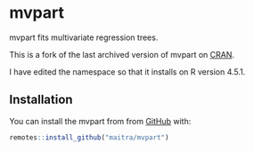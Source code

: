 
<!-- README.md is generated from README.Rmd. Please edit that file -->
mvpart
======

mvpart fits multivariate regression trees.

This is a fork of the last archived version of mvpart on [CRAN](https://cran.r-project.org/src/contrib/Archive/mvpart/).

I have edited the namespace so that it installs on R version 4.5.1.

Installation
------------

You can install the mvpart from from [GitHub](https://github.com/) with:

``` r
remotes::install_github("maitra/mvpart")
```
